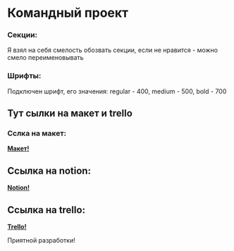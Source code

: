# Командный проект

### Секции:

Я взял на себя смелость обозвать секции, если не нравится - можно смело переименовывать

### Шрифты:

Подключен шрифт, его значения:
regular - 400, medium - 500, bold - 700

## Тут сылки на макет и trello

### Сслка на макет:

**[Макет!](<https://www.figma.com/file/59a1PXM1KLWN0hWWMl1Kni/Everland-(Веб%2B)?node-id=430%3A713>)**

## Ссылка на notion:

**[Notion!](https://www.notion.so/Everland-3bcb8957004a49ec88d82c267d5757c0)**

## Ссылка на trello:

**[Trello!](https://trello.com/b/n4F7HbB5/workspace-team-6)**

Приятной разработки!